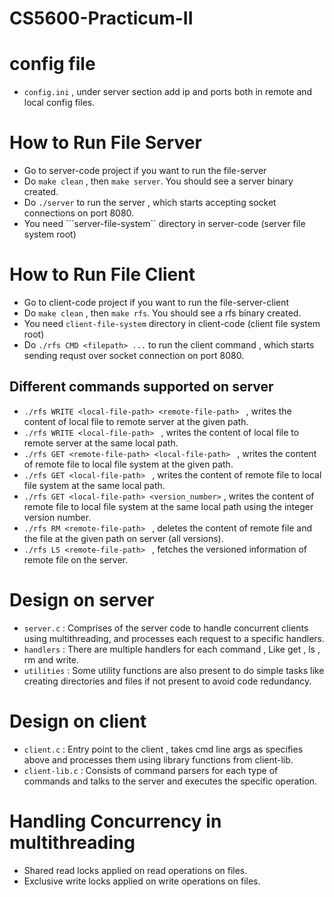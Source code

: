 # CS5600-Practicum-II

# config file
  - ```config.ini``` , under server section add ip and ports both in remote and local config files.
  
# How to Run File Server

 - Go to server-code project if you want to run the file-server
 - Do ```make clean``` , then ```make server```. You should see a server binary created.
 - Do ```./server``` to run the server , which starts accepting socket connections on port 8080.
 - You need ```server-file-system`` directory in server-code (server file system root)


# How to Run File Client

 - Go to client-code project if you want to run the file-server-client
 - Do ```make clean``` , then ```make rfs```. You should see a rfs binary created.
 - You need ```client-file-system``` directory in client-code (client file system root)
 - Do ```./rfs CMD <filepath> ...``` to run the client command , which starts sending requst over socket connection on port 8080.

  ## Different commands supported on server
  
  - ```./rfs WRITE <local-file-path> <remote-file-path> ``` , writes the content of local file to remote server at the given path.
  -  ```./rfs WRITE <local-file-path> ``` , writes the content of local file to remote server at the same local path.
  - ```./rfs GET <remote-file-path> <local-file-path> ``` , writes the content of remote file to local file system at the given path.
  -  ```./rfs GET <local-file-path> ``` , writes the content of remote file to local file system at the same local path.
  -  ```./rfs GET <local-file-path> <version_number>``` , writes the content of remote file to local file system at the same local path using the integer version number.
  - ```./rfs RM <remote-file-path> ``` , deletes the content of remote file and the file at the given path on server (all versions).
  -  ```./rfs LS <remote-file-path> ``` , fetches the versioned information of remote file on the server.


# Design on server
  
  - ```server.c``` : Comprises of the server code to handle concurrent clients using multithreading, and processes each request to a specific handlers.
  - ```handlers``` : There are multiple handlers for each command , Like get , ls , rm and write.
  - ```utilities``` : Some utility functions are also present to do simple tasks like creating directories and files if not present to avoid code redundancy.


# Design on client

   - ```client.c``` : Entry point to the client , takes cmd line args as specifies above and processes them using library functions from client-lib.
   - ```client-lib.c``` : Consists of command parsers for each type of commands and talks to the server and executes the specific operation.

# Handling Concurrency in multithreading 
   - Shared read locks applied on read operations on files.
   - Exclusive write locks applied on write operations on files.








